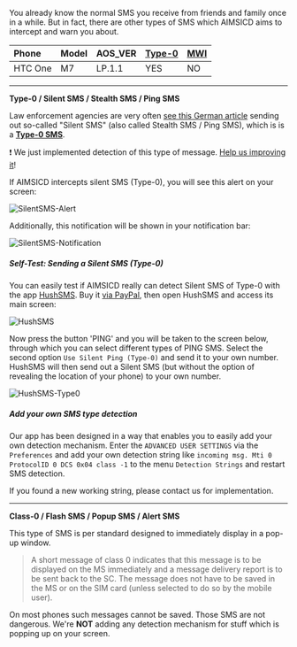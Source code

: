 You already know the normal SMS you receive from friends and family once in a while. But in fact, there are other types of SMS which AIMSICD aims to intercept and warn you about.

| Phone         | Model      | AOS_VER | [Type-0](https://github.com/SecUpwN/Android-IMSI-Catcher-Detector/wiki/glossary-of-terms#silentstealth-sms) | [MWI](https://en.wikipedia.org/wiki/Message-waiting_indicator) | 
|:------------- |:---------- |:------- |:------ |:--- |
| HTC One       | M7         | LP.1.1  |YES     | NO  | 

---

**Type-0 / Silent SMS / Stealth SMS / Ping SMS**

Law enforcement agencies are very often [see this German article](http://www.heise.de/newsticker/meldung/Zoll-BKA-und-Verfassungsschutz-verschickten-2010-ueber-440-000-stille-SMS-1394593.html) sending out so-called "Silent SMS" (also called Stealth SMS / Ping SMS), which is is a **[Type-0 SMS](https://github.com/SecUpwN/Android-IMSI-Catcher-Detector/wiki/glossary-of-terms#silentstealth-sms)**.

:exclamation: We just implemented detection of this type of message. [Help us improving it](https://github.com/SecUpwN/Android-IMSI-Catcher-Detector/issues/69)!

If AIMSICD intercepts silent SMS (Type-0), you will see this alert on your screen:

![SilentSMS-Alert](https://spideroak.com/share/IFEU2U2JINCA/GitHub/home/SecUpwN/SpiderOak/SCREENSHOTS/SilentSMS-Alert.png)

Additionally, this notification will be shown in your notification bar:

![SilentSMS-Notification](https://spideroak.com/share/IFEU2U2JINCA/GitHub/home/SecUpwN/SpiderOak/SCREENSHOTS/SilentSMS-Notification.png)

##### Self-Test: Sending a Silent SMS (Type-0)

You can easily test if AIMSICD really can detect Silent SMS of Type-0 with the app [HushSMS](http://forum.xda-developers.com/showthread.php?t=1490484). Buy it [via PayPal](https://www.silentservices.de/products/android-hushsms/), then open HushSMS and access its main screen:

![HushSMS](https://spideroak.com/share/IFEU2U2JINCA/GitHub/home/SecUpwN/SpiderOak/SCREENSHOTS/HushSMS.png)

Now press the button 'PING' and you will be taken to the screen below, through which you can select different types of PING SMS. Select the second option `Use Silent Ping (Type-0)` and send it to your own number. HushSMS will then send out a Silent SMS (but without the option of revealing the location of your phone) to your own number.

![HushSMS-Type0](https://spideroak.com/share/IFEU2U2JINCA/GitHub/home/SecUpwN/SpiderOak/SCREENSHOTS/HushSMS-Type0.png)

##### Add your own SMS type detection

Our app has been designed in a way that enables you to easily add your own detection mechanism. Enter the `ADVANCED USER SETTINGS` via the `Preferences` and add your own detection string like `incoming msg. Mti 0 ProtocolID 0 DCS 0x04 class -1` to the menu `Detection Strings` and restart SMS detection.

If you found a new working string, please contact us for implementation.

---

**Class-0 / Flash SMS / Popup SMS / Alert SMS**

This type of SMS is per standard designed to immediately display in a pop-up window.
>A short message of class 0 indicates that this message is to be displayed on the MS immediately and a message delivery report is to be sent back to the SC. The message does not have to be saved in the MS or on the SIM card (unless selected to do so by the mobile user).

On most phones such messages cannot be saved. Those SMS are not dangerous. We're **NOT** adding any detection mechanism for stuff which is popping up on your screen.